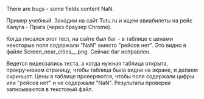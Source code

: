There are bugs - some fields content NaN.

Пример учебный. Заходим на сайт Tutu.ru и ищем авиабилеты на рейс Калуга - Прага (через браузер Chrome).

Когда писался этот тест, на сайте был баг - в таблице с ценами некоторые поля содержали "NaN" вместо "рейсов нет". 
Это видно в файле Screen_near_cities__.png. Сейчас баг исправлен.

Ведется видеозапись теста, а когда нужная таблица открыта, прокручиваем страницу, чтобы таблица была видна на экране,
и делаем скриншот. Цены в таблице проверяются, чтобы поля содержали цифры или "рейсов нет" и не содержали "NaN".
Результаты проверки записываются в текстовый файл.
